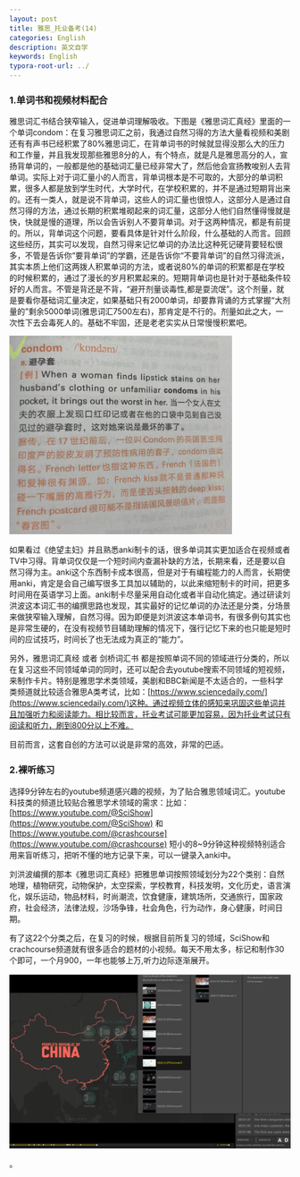 ```yaml
---
layout: post
title: 雅思_托业备考(14)
categories: English
description: 英文自学
keywords: English
typora-root-url: ../
---
```


### 1.单词书和视频材料配合

雅思词汇书结合狭窄输入，促进单词理解吸收。下图是《雅思词汇真经》里面的一个单词condom：在复习雅思词汇之前，我通过自然习得的方法大量看视频和美剧还有有声书已经积累了80%雅思词汇，在背单词书的时候就显得没那么大的压力和工作量，并且我发现那些雅思8分的人，有个特点，就是凡是雅思高分的人，宣扬背单词的，一般都是他的基础词汇量已经非常大了，然后他会宣扬教唆别人去背单词。实际上对于词汇量小的人而言，背单词根本是不可取的，大部分的单词积累，很多人都是放到学生时代，大学时代，在学校积累的，并不是通过短期背出来的。还有一类人，就是说不背单词，这些人的词汇量也很惊人，这部分人是通过自然习得的方法，通过长期的积累堆砌起来的词汇量，这部分人他们自然懂得慢就是快，快就是慢的道理，所以会告诉别人不要背单词。对于这两种情况，都是有前提的。所以，背单词这个问题，要看具体是针对什么阶段，什么基础的人而言。回顾这些经历，其实可以发现，自然习得来记忆单词的办法比这种死记硬背要轻松很多，不管是告诉你“要背单词”的学霸，还是告诉你“不要背单词”的自然习得流派，其实本质上他们这两拨人积累单词的方法，或者说80%的单词的积累都是在学校的时候积累的，通过了漫长的岁月积累起来的。短期背单词也是针对于基础条件较好的人而言。不管是背还是不背，“避开剂量谈毒性,都是耍流氓”。这个剂量，就是要看你基础词汇量决定，如果基础只有2000单词，却要靠背诵的方式掌握“大剂量的”剩余5000单词(雅思词汇7500左右)，那肯定是不行的。剂量如此之大，一次性下去会毒死人的。基础不牢固，还是老老实实从日常慢慢积累吧。

![Typora_hojUwHdCSC](/images/posts/Typora_hojUwHdCSC-1676867996529-1.png)



如果看过《绝望主妇》并且熟悉anki制卡的话，很多单词其实更加适合在视频或者TV中习得。背单词仅仅是一个短时间内查漏补缺的方法，长期来看，还是要以自然习得为主。anki这个东西制卡成本很高，但是对于有编程能力的人而言，长期使用anki，肯定是会自己编写很多工具加以辅助的，以此来缩短制卡的时间，把更多时间用在英语学习上面。anki制卡尽量采用自动化或者半自动化搞定。通过研读刘洪波这本词汇书的编撰思路也发现，其实最好的记忆单词的办法还是分类，分场景来做狭窄输入理解，自然习得。因为即便是刘洪波这本单词书，有很多例句其实也是非常生硬的，在没有视频节目辅助理解的情况下，强行记忆下来的也只能是短时间的应试技巧，时间长了也无法成为真正的“能力”。

另外，雅思词汇真经 或者 剑桥词汇书 都是按照单词不同的领域进行分类的，所以在复习这些不同领域单词的同时，还可以配合去youtube搜索不同领域的短视频，来制作卡片。特别是雅思学术类领域，美剧和BBC新闻是不太适合的，一些科学类频道就比较适合雅思A类考试，比如：[https://www.sciencedaily.com/](https://www.sciencedaily.com/)这种。通过视频立体的感知来巩固这些单词并且加强听力和阅读能力。相比较而言，托业考试可能更加容易，因为托业考试只有阅读和听力，刷到800分以上不难。

目前而言，这套自创的方法可以说是非常的高效，非常的巴适。

### 2.裸听练习

选择9分钟左右的youtube频道感兴趣的视频，为了贴合雅思领域词汇。youtube科技类的频道比较贴合雅思学术领域的需求：比如：[https://www.youtube.com/@SciShow](https://www.youtube.com/@SciShow)    和   [https://www.youtube.com/@crashcourse](https://www.youtube.com/@crashcourse)   短小的8~9分钟这种视频特别适合用来盲听练习，把听不懂的地方记录下来，可以一键录入anki中。

刘洪波编撰的那本《雅思词汇真经》把雅思单词按照领域划分为22个类别：自然地理，植物研究，动物保护，太空探索，学校教育，科技发明，文化历史，语言演化，娱乐运动，物品材料，时尚潮流，饮食健康，建筑场所，交通旅行，国家政府，社会经济，法律法规，沙场争锋，社会角色，行为动作，身心健康，时间日期。

有了这22个分类之后，在复习的时候，根据目前所复习的领域，SciShow和crachcourse频道就有很多适合的题材的小视频。每天不用太多，标记和制作30个即可，一个月900，一年也能够上万,听力边际逐渐展开。

![Typora_PqPxZGTy5J](/images/posts/Typora_PqPxZGTy5J.png)

。
